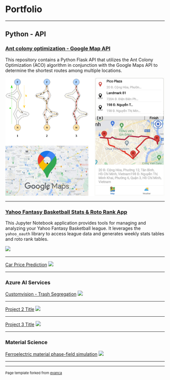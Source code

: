 # Portfolio

---

## Python - API 

### [Ant colony optimization - Google Map API](/aco-map-api.md)

This repository contains a Python Flask API that utilizes the Ant Colony Optimization (ACO) algorithm in conjunction with the Google Maps API to determine the shortest routes among multiple locations.

<img src="images/acomap.png?raw=true"/>

---

### [Yahoo Fantasy Basketball Stats & Roto Rank App](/pdf/sample_presentation.pdf)

This Jupyter Notebook application provides tools for managing and analyzing your Yahoo Fantasy Basketball league. It leverages the `yahoo_oauth` library to access league data and generates weekly stats tables and roto rank tables.

<img src="images/dummy_thumbnail.jpg?raw=true"/>

---
[Car Price Prediction](http://example.com/)
<img src="images/dummy_thumbnail.jpg?raw=true"/>

---

### Azure AI Services

[Customvision - Trash Segregation](/sample_page)
<img src="images/dummy_thumbnail.jpg?raw=true"/>

---
[Project 2 Title](/pdf/sample_presentation.pdf)
<img src="images/dummy_thumbnail.jpg?raw=true"/>

---
[Project 3 Title](http://example.com/)
<img src="images/dummy_thumbnail.jpg?raw=true"/>

---

### Material Science

[Ferroelectric material phase-field simulation](/sample_page)
<img src="images/dummy_thumbnail.jpg?raw=true"/>

---




---
<p style="font-size:11px">Page template forked from <a href="https://github.com/evanca/quick-portfolio">evanca</a></p>
<!-- Remove above link if you don't want to attibute -->
